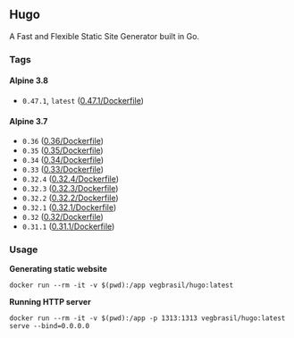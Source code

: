 ## Hugo

A Fast and Flexible Static Site Generator built in Go.

### Tags

#### Alpine 3.8

* `0.47.1`, `latest` ([0.47.1/Dockerfile](https://github.com/vegbrasil/dockerfiles/tree/master/hugo/0.47.1/Dockerfile))

#### Alpine 3.7

* `0.36` ([0.36/Dockerfile](https://github.com/vegbrasil/dockerfiles/tree/master/hugo/0.36/Dockerfile))
* `0.35` ([0.35/Dockerfile](https://github.com/vegbrasil/dockerfiles/tree/master/hugo/0.35/Dockerfile))
* `0.34` ([0.34/Dockerfile](https://github.com/vegbrasil/dockerfiles/tree/master/hugo/0.34/Dockerfile))
* `0.33` ([0.33/Dockerfile](https://github.com/vegbrasil/dockerfiles/tree/master/hugo/0.33/Dockerfile))
* `0.32.4` ([0.32.4/Dockerfile](https://github.com/vegbrasil/dockerfiles/tree/master/hugo/0.32.4/Dockerfile))
* `0.32.3` ([0.32.3/Dockerfile](https://github.com/vegbrasil/dockerfiles/tree/master/hugo/0.32.3/Dockerfile))
* `0.32.2` ([0.32.2/Dockerfile](https://github.com/vegbrasil/dockerfiles/tree/master/hugo/0.32.2/Dockerfile))
* `0.32.1` ([0.32.1/Dockerfile](https://github.com/vegbrasil/dockerfiles/tree/master/hugo/0.32.1/Dockerfile))
* `0.32` ([0.32/Dockerfile](https://github.com/vegbrasil/dockerfiles/tree/master/hugo/0.32/Dockerfile))
* `0.31.1` ([0.31.1/Dockerfile](https://github.com/vegbrasil/dockerfiles/tree/master/hugo/0.31.1/Dockerfile))

### Usage

**Generating static website**
```
docker run --rm -it -v $(pwd):/app vegbrasil/hugo:latest
```

**Running HTTP server**

```
docker run --rm -it -v $(pwd):/app -p 1313:1313 vegbrasil/hugo:latest serve --bind=0.0.0.0
```
